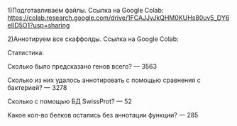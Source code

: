 
1)Подготавливаем файлы. Ссылка на Google Colab: https://colab.research.google.com/drive/1FCAJJvJkQHM0KUHs80uv5_DY6eIID5O1?usp=sharing

2)Аннотируем все скаффолды. Ссылка на Google Colab:

Статистика:

Cколько было предсказано генов всего? — 3563

Cколько из них удалось аннотировать с помощью сравнения с бактерией? — 3278

Сколько с помощью БД SwissProt? — 52

Kакое кол-во белков остались без аннотации функции? — 285
